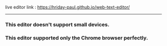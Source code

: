  live editor link : https://hriday-paul.github.io/web-text-editor/
 
 ___
 
 ### This editor doesn't support small devices.
 ### This editor supported only the Chrome browser perfectly.

